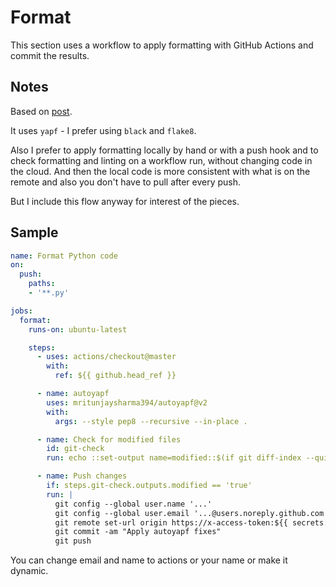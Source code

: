 # Format

This section uses a workflow to apply formatting with GitHub Actions and commit the results.

## Notes

Based on [post](https://dev.to/mritunjay394/how-to-automate-code-formatting-for-python-projects-with-github-actions-a-study-47g8).

It uses `yapf` - I prefer using `black` and `flake8`.

Also I prefer to apply formatting locally by hand or with a push hook and to check formatting and linting on a workflow run, without changing code in the cloud. And then the local code is more consistent with what is on the remote and also you don't have to pull after every push.

But I include this flow anyway for interest of the pieces.


## Sample

```yaml
name: Format Python code
on:
  push:
    paths:
    - '**.py'

jobs:
  format:
    runs-on: ubuntu-latest

    steps:
      - uses: actions/checkout@master
        with:
          ref: ${{ github.head_ref }}

      - name: autoyapf
        uses: mritunjaysharma394/autoyapf@v2
        with:
          args: --style pep8 --recursive --in-place .

      - name: Check for modified files
        id: git-check
        run: echo ::set-output name=modified::$(if git diff-index --quiet HEAD --; then echo "false"; else echo "true"; fi)

      - name: Push changes
        if: steps.git-check.outputs.modified == 'true'
        run: |
          git config --global user.name '...'
          git config --global user.email '...@users.noreply.github.com'
          git remote set-url origin https://x-access-token:${{ secrets.GITHUB_TOKEN }}@github.com/${{ github.repository }}
          git commit -am "Apply autoyapf fixes"
          git push
```

You can change email and name to actions or your name or make it dynamic.
